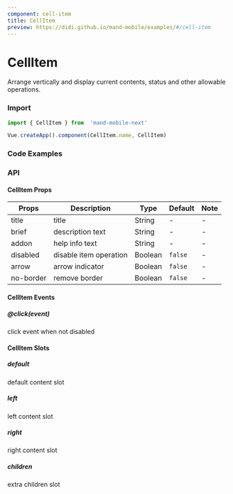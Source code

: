 ```yaml
---
component: cell-item
title: CellItem
preview: https://didi.github.io/mand-mobile/examples/#/cell-item
---
```


# CellItem

Arrange vertically and display current contents, status and other allowable operations.

### Import

```javascript
import { CellItem } from  'mand-mobile-next'

Vue.createApp().component(CellItem.name, CellItem)
```

### Code Examples

<demo-wrapper
  src="src/packages/cell-item/demo"
/>

### API

#### CellItem Props

|Props | Description | Type | Default | Note|
|----|-----|------|------|------|
|title|title|String|-|-|
|brief|description text|String|-|-|
|addon|help info text|String|-|-|
|disabled|disable item operation|Boolean|`false`|-|
|arrow|arrow indicator|Boolean|`false`|-|
|no-border|remove border|Boolean|`false`|-|

#### CellItem Events

##### @click(event)

click event when not disabled

#### CellItem Slots

##### default

default content slot

##### left

left content slot

##### right

right content slot

##### children

extra children slot

